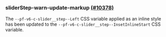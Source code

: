 ### sliderStep-warn-update-markup [(#10378)](https://github.com/patternfly/patternfly-react/pull/10378)

The `--pf-v6-c-slider__step--Left` CSS variable applied as an inline style has been updated to the `--pf-v6-c-slider__step--InsetInlineStart` CSS variable.
